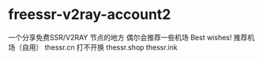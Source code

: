 # freessr-v2ray-account2
一个分享免费SSR/V2RAY 节点的地方
偶尔会推荐一些机场
Best wishes!
推荐机场（自用）
 thessr.cn
打不开换 thessr.shop  thessr.ink
